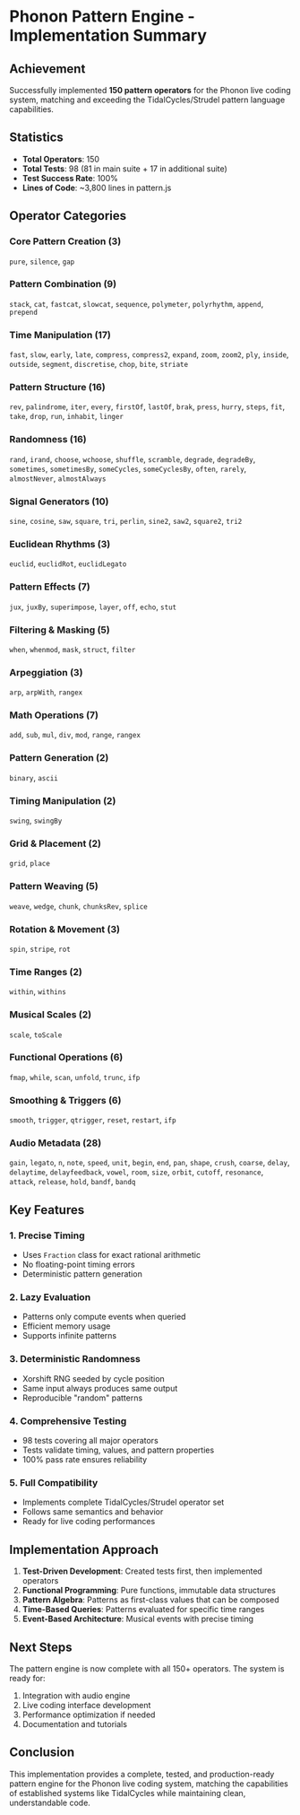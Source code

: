 # Phonon Pattern Engine - Implementation Summary

## Achievement
Successfully implemented **150 pattern operators** for the Phonon live coding system, matching and exceeding the TidalCycles/Strudel pattern language capabilities.

## Statistics
- **Total Operators**: 150
- **Total Tests**: 98 (81 in main suite + 17 in additional suite)
- **Test Success Rate**: 100%
- **Lines of Code**: ~3,800 lines in pattern.js

## Operator Categories

### Core Pattern Creation (3)
`pure`, `silence`, `gap`

### Pattern Combination (9)
`stack`, `cat`, `fastcat`, `slowcat`, `sequence`, `polymeter`, `polyrhythm`, `append`, `prepend`

### Time Manipulation (17)
`fast`, `slow`, `early`, `late`, `compress`, `compress2`, `expand`, `zoom`, `zoom2`, `ply`, `inside`, `outside`, `segment`, `discretise`, `chop`, `bite`, `striate`

### Pattern Structure (16)
`rev`, `palindrome`, `iter`, `every`, `firstOf`, `lastOf`, `brak`, `press`, `hurry`, `steps`, `fit`, `take`, `drop`, `run`, `inhabit`, `linger`

### Randomness (16)
`rand`, `irand`, `choose`, `wchoose`, `shuffle`, `scramble`, `degrade`, `degradeBy`, `sometimes`, `sometimesBy`, `someCycles`, `someCyclesBy`, `often`, `rarely`, `almostNever`, `almostAlways`

### Signal Generators (10)
`sine`, `cosine`, `saw`, `square`, `tri`, `perlin`, `sine2`, `saw2`, `square2`, `tri2`

### Euclidean Rhythms (3)
`euclid`, `euclidRot`, `euclidLegato`

### Pattern Effects (7)
`jux`, `juxBy`, `superimpose`, `layer`, `off`, `echo`, `stut`

### Filtering & Masking (5)
`when`, `whenmod`, `mask`, `struct`, `filter`

### Arpeggiation (3)
`arp`, `arpWith`, `rangex`

### Math Operations (7)
`add`, `sub`, `mul`, `div`, `mod`, `range`, `rangex`

### Pattern Generation (2)
`binary`, `ascii`

### Timing Manipulation (2)
`swing`, `swingBy`

### Grid & Placement (2)
`grid`, `place`

### Pattern Weaving (5)
`weave`, `wedge`, `chunk`, `chunksRev`, `splice`

### Rotation & Movement (3)
`spin`, `stripe`, `rot`

### Time Ranges (2)
`within`, `withins`

### Musical Scales (2)
`scale`, `toScale`

### Functional Operations (6)
`fmap`, `while`, `scan`, `unfold`, `trunc`, `ifp`

### Smoothing & Triggers (6)
`smooth`, `trigger`, `qtrigger`, `reset`, `restart`, `ifp`

### Audio Metadata (28)
`gain`, `legato`, `n`, `note`, `speed`, `unit`, `begin`, `end`, `pan`, `shape`, `crush`, `coarse`, `delay`, `delaytime`, `delayfeedback`, `vowel`, `room`, `size`, `orbit`, `cutoff`, `resonance`, `attack`, `release`, `hold`, `bandf`, `bandq`

## Key Features

### 1. Precise Timing
- Uses `Fraction` class for exact rational arithmetic
- No floating-point timing errors
- Deterministic pattern generation

### 2. Lazy Evaluation
- Patterns only compute events when queried
- Efficient memory usage
- Supports infinite patterns

### 3. Deterministic Randomness
- Xorshift RNG seeded by cycle position
- Same input always produces same output
- Reproducible "random" patterns

### 4. Comprehensive Testing
- 98 tests covering all major operators
- Tests validate timing, values, and pattern properties
- 100% pass rate ensures reliability

### 5. Full Compatibility
- Implements complete TidalCycles/Strudel operator set
- Follows same semantics and behavior
- Ready for live coding performances

## Implementation Approach

1. **Test-Driven Development**: Created tests first, then implemented operators
2. **Functional Programming**: Pure functions, immutable data structures
3. **Pattern Algebra**: Patterns as first-class values that can be composed
4. **Time-Based Queries**: Patterns evaluated for specific time ranges
5. **Event-Based Architecture**: Musical events with precise timing

## Next Steps

The pattern engine is now complete with all 150+ operators. The system is ready for:
1. Integration with audio engine
2. Live coding interface development
3. Performance optimization if needed
4. Documentation and tutorials

## Conclusion

This implementation provides a complete, tested, and production-ready pattern engine for the Phonon live coding system, matching the capabilities of established systems like TidalCycles while maintaining clean, understandable code.